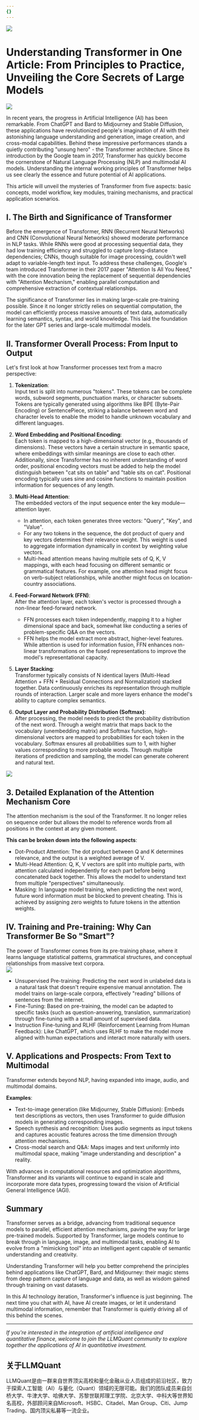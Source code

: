 ```yaml
---
{}
---
```


![](https://fastly.jsdelivr.net/gh/bucketio/img11@main/2024/10/21/1729466068183-23134fce-3131-4262-b18c-f378d71af4f6.gif)


# Understanding Transformer in One Article: From Principles to Practice, Unveiling the Core Secrets of Large Models

![](https://fastly.jsdelivr.net/gh/bucketio/img9@main/2024/10/20/1729465031968-b3c8959e-1d37-4b8a-91b1-b0b0dfe25143.png)

In recent years, the progress in Artificial Intelligence (AI) has been remarkable. From ChatGPT and Bard to Midjourney and Stable Diffusion, these applications have revolutionized people's imagination of AI with their astonishing language understanding and generation, image creation, and cross-modal capabilities. Behind these impressive performances stands a quietly contributing "unsung hero" - the Transformer architecture. Since its introduction by the Google team in 2017, Transformer has quickly become the cornerstone of Natural Language Processing (NLP) and multimodal AI models. Understanding the internal working principles of Transformer helps us see clearly the essence and future potential of AI applications.

This article will unveil the mysteries of Transformer from five aspects: basic concepts, model workflow, key modules, training mechanisms, and practical application scenarios.

## I. The Birth and Significance of Transformer

Before the emergence of Transformer, RNN (Recurrent Neural Networks) and CNN (Convolutional Neural Networks) showed moderate performance in NLP tasks. While RNNs were good at processing sequential data, they had low training efficiency and struggled to capture long-distance dependencies; CNNs, though suitable for image processing, couldn't well adapt to variable-length text input. To address these challenges, Google's team introduced Transformer in their 2017 paper "Attention Is All You Need," with the core innovation being the replacement of sequential dependencies with "Attention Mechanism," enabling parallel computation and comprehensive extraction of contextual relationships.

The significance of Transformer lies in making large-scale pre-training possible. Since it no longer strictly relies on sequential computation, the model can efficiently process massive amounts of text data, automatically learning semantics, syntax, and world knowledge. This laid the foundation for the later GPT series and large-scale multimodal models.

## II. Transformer Overall Process: From Input to Output

Let's first look at how Transformer processes text from a macro perspective:

1. **Tokenization**:  
   Input text is split into numerous "tokens". These tokens can be complete words, subword segments, punctuation marks, or character subsets. Tokens are typically generated using algorithms like BPE (Byte-Pair Encoding) or SentencePiece, striking a balance between word and character levels to enable the model to handle unknown vocabulary and different languages.

2. **Word Embedding and Positional Encoding**:  
   Each token is mapped to a high-dimensional vector (e.g., thousands of dimensions). These vectors have a certain structure in semantic space, where embeddings with similar meanings are close to each other. Additionally, since Transformer has no inherent understanding of word order, positional encoding vectors must be added to help the model distinguish between "cat sits on table" and "table sits on cat". Positional encoding typically uses sine and cosine functions to maintain position information for sequences of any length.

3. **Multi-Head Attention**:  
   The embedded vectors of the input sequence enter the key module—attention layer.
   - In attention, each token generates three vectors: "Query", "Key", and "Value".
   - For any two tokens in the sequence, the dot product of query and key vectors determines their relevance weight. This weight is used to aggregate information dynamically in context by weighting value vectors.
   - Multi-head attention means having multiple sets of Q, K, V mappings, with each head focusing on different semantic or grammatical features. For example, one attention head might focus on verb-subject relationships, while another might focus on location-country associations.

4. **Feed-Forward Network (FFN)**:  
   After the attention layer, each token's vector is processed through a non-linear feed-forward network.
   - FFN processes each token independently, mapping it to a higher dimensional space and back, somewhat like conducting a series of problem-specific Q&A on the vectors.
   - FFN helps the model extract more abstract, higher-level features. While attention is used for information fusion, FFN enhances non-linear transformations on the fused representations to improve the model's representational capacity.

5. **Layer Stacking**:  
   Transformer typically consists of N identical layers (Multi-Head Attention + FFN + Residual Connections and Normalization) stacked together. Data continuously enriches its representation through multiple rounds of interaction. Larger scale and more layers enhance the model's ability to capture complex semantics.

6. **Output Layer and Probability Distribution (Softmax)**:  
   After processing, the model needs to predict the probability distribution of the next word. Through a weight matrix that maps back to the vocabulary (unembedding matrix) and Softmax function, high-dimensional vectors are mapped to probabilities for each token in the vocabulary. Softmax ensures all probabilities sum to 1, with higher values corresponding to more probable words. Through multiple iterations of prediction and sampling, the model can generate coherent and natural text.

![](https://fastly.jsdelivr.net/gh/bucketio/img0@main/2024/12/09/1733785326323-e5661ee9-1346-4bdc-b539-21464f8a66b7.png)

## 3. Detailed Explanation of the Attention Mechanism Core

The attention mechanism is the soul of the Transformer. It no longer relies on sequence order but allows the model to reference words from all positions in the context at any given moment.

**This can be broken down into the following aspects**:

- Dot-Product Attention: The dot product between Q and K determines relevance, and the output is a weighted average of V.
- Multi-Head Attention: Q, K, V vectors are split into multiple parts, with attention calculated independently for each part before being concatenated back together. This allows the model to understand text from multiple "perspectives" simultaneously.
- Masking: In language model training, when predicting the next word, future word information must be blocked to prevent cheating. This is achieved by assigning zero weights to future tokens in the attention weights.

## IV. Training and Pre-training: Why Can Transformer Be So "Smart"?

The power of Transformer comes from its pre-training phase, where it learns language statistical patterns, grammatical structures, and conceptual relationships from massive text corpora.  
![](https://fastly.jsdelivr.net/gh/bucketio/img15@main/2024/12/09/1733785444362-a5c2a3bd-3d66-4220-95a7-dad8c052a94f.png)

- Unsupervised Pre-training: Predicting the next word in unlabeled data is a natural task that doesn't require expensive manual annotation. The model trains on large-scale corpora, effectively "reading" billions of sentences from the internet.  
- Fine-Tuning: Based on pre-training, the model can be adapted to specific tasks (such as question-answering, translation, summarization) through fine-tuning with a small amount of supervised data.  
- Instruction Fine-tuning and RLHF (Reinforcement Learning from Human Feedback): Like ChatGPT, which uses RLHF to make the model more aligned with human expectations and interact more naturally with users.

## V. Applications and Prospects: From Text to Multimodal

Transformer extends beyond NLP, having expanded into image, audio, and multimodal domains.

**Examples**:

- Text-to-image generation (like Midjourney, Stable Diffusion): Embeds text descriptions as vectors, then uses Transformer to guide diffusion models in generating corresponding images.
- Speech synthesis and recognition: Uses audio segments as input tokens and captures acoustic features across the time dimension through attention mechanisms.
- Cross-modal search and Q&A: Maps images and text uniformly into multimodal space, making "image understanding and description" a reality.

With advances in computational resources and optimization algorithms, Transformer and its variants will continue to expand in scale and incorporate more data types, progressing toward the vision of Artificial General Intelligence (AGI).

## Summary

Transformer serves as a bridge, advancing from traditional sequence models to parallel, efficient attention mechanisms, paving the way for large pre-trained models. Supported by Transformer, large models continue to break through in language, image, and multimodal tasks, enabling AI to evolve from a "mimicking tool" into an intelligent agent capable of semantic understanding and creativity.

Understanding Transformer will help you better comprehend the principles behind applications like ChatGPT, Bard, and Midjourney: their magic stems from deep pattern capture of language and data, as well as wisdom gained through training on vast datasets.

In this AI technology iteration, Transformer's influence is just beginning. The next time you chat with AI, have AI create images, or let it understand multimodal information, remember that Transformer is quietly driving all of this behind the scenes.

---

*If you're interested in the integration of artificial intelligence and quantitative finance, welcome to join the LLMQuant community to explore together the applications of AI in quantitative investment.*

## 关于LLMQuant

LLMQuant是由一群来自世界顶尖高校和量化金融从业人员组成的前沿社区，致力于探索人工智能（AI）与量化（Quant）领域的无限可能。我们的团队成员来自剑桥大学、牛津大学、哈佛大学、苏黎世联邦理工学院、北京大学、中科大等世界知名高校，外部顾问来自Microsoft、HSBC、Citadel、Man Group、Citi、Jump Trading、国内顶尖私募等一流企业。